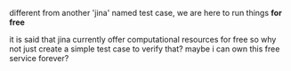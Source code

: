 different from another 'jina' named test case, we are here to run things **for free**

it is said that jina currently offer computational resources for free so why not just create a simple test case to verify that? maybe i can own this free service forever?